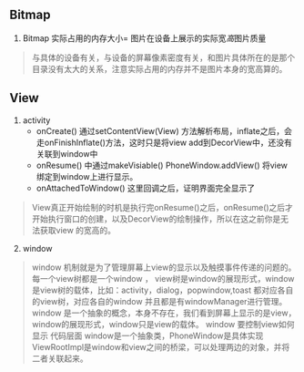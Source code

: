 
## Bitmap 
1. Bitmap 实际占用的内存大小= 图片在设备上展示的实际宽*高*图片质量
> 与具体的设备有关，与设备的屏幕像素密度有关，和图片具体所在的是那个目录没有太大的关系，注意实际占用的内存并不是图片本身的宽高算的。

## View
1. activity 
    * onCreate() 通过setContentView(View) 方法解析布局，inflate之后，会走onFinishInflate()方法，这时只是将view add到DecorView中，还没有关联到window中
    * onResume() 中通过makeVisiable() PhoneWindow.addView() 将view 绑定到window上进行显示。
    * onAttachedToWindow() 这里回调之后，证明界面完全显示了
 > View真正开始绘制的时机是执行完onResume()之后，onResume()之后才开始执行窗口的创建，以及DecorView的绘制操作，所以在这之前你是无法获取view
   的宽高的。
2. window 
> window 机制就是为了管理屏幕上view的显示以及触摸事件传递的问题的。
> 每一个view树都是一个window ， view树是window的展现形式，window是view树的载体，比如：activity，dialog，popwindow,toast 都对应各自的view树，对应各自的window 
  并且都是有windowManager进行管理。
> window 是一个抽象的概念，本身不存在，我们看到屏幕上显示的是view，window的展现形式，window只是view的载体。
> window 要控制view如何显示
> 代码层面 window是一个抽象类，PhoneWindow是具体实现
> ViewRootImpl是window和view之间的桥梁，可以处理两边的对象，并将二者关联起来。

